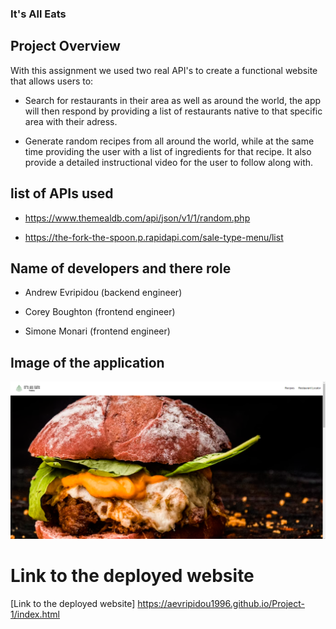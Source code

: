### It's All Eats

## Project Overview
With this assignment we used two real API's to create a functional website that allows users to:

* Search for restaurants in their area as well as around the world, the app will then respond by providing a list of restaurants native to that specific area with their adress.

* Generate random recipes from all around the world, while at the same time providing the user with a list of ingredients for that recipe. It also provide a detailed instructional video for the user to follow along with.

## list of APIs used

- https://www.themealdb.com/api/json/v1/1/random.php

- https://the-fork-the-spoon.p.rapidapi.com/sale-type-menu/list


## Name of developers and there role

- Andrew Evripidou (backend engineer)

- Corey Boughton (frontend engineer)

- Simone Monari (frontend engineer)


## Image of the application

![screenshot of index.html](./assets/images/cattura.PNG)

# Link to the deployed website

[Link to the deployed website] https://aevripidou1996.github.io/Project-1/index.html

